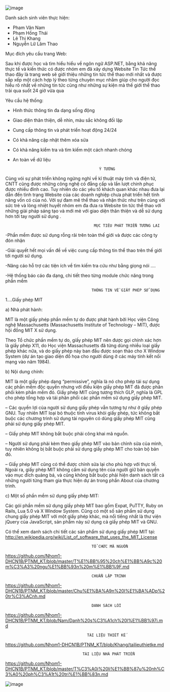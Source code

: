 ![image](https://user-images.githubusercontent.com/27793476/28245231-0e81a016-69b7-11e7-8c41-c0981673d50d.png)

Danh sách sinh viên thực hiện:
   - Pham Văn Nam
   - Phạm Hồng Thái
   - Lê Thị Khang
   - Nguyễn Lữ Lâm Thao

Mục đích yêu cầu trang Web:

  Sau khi được học và tìm hiểu hiểu về ngôn ngữ ASP.NET, bằng khả năng thực tế và kiến thức có được nhóm em đã xây dựng Website Tin Tức thể thao đây là trang web sẽ giới thiệu những tin tức thể thao mới nhất và được sắp xếp một cách hợp lý theo từng chuyên mục nhằm giúp cho người đọc hiểu rõ nhất về những tin tức cũng như những sự kiện mà thế giới thể thao trải qua suốt 24 giờ vừa qua
  
  Yêu cầu hệ thống:
   
 - Hình thức thông tin đa dạng sống động
  
 - Giao diện thân thiện, dễ nhìn, màu sắc không đối lập
  
 - Cung cấp thông tin và phát triển hoạt động 24/24
  
 - Có khả năng cập nhật thêm xóa sửa
  
 - Có khả năng kiểm tra và tìm kiếm một cách nhanh chóng
  
 - An toàn về dữ liệu
 
                                             Ý TƯỞNG
                                             
 Cùng vói sự phát triển không ngừng nghỉ về kĩ thuật máy tính và điện tử, CNTT cũng được những công nghệ có đẳng cấp  và lần lượt chinh phục được nhiều đỉnh cao.  Tuy nhiên  do các yêu tố khách quan khác nhau đưa lại dẫn đến tình trạng Website của các doanh nghiệp chưa phát triển hết tính năng vốn có của nó. Với sự đam mê thể thao và nhận thức như trên cùng với sức trẻ và lòng nhiệt huyết nhóm em đa đưa ra Website tin tức thể thao với những giải pháp sáng tạo và mới mẻ với giao diện thân thiện và dễ sử dụng hơn tới tay người sử dụng .
 
                                           MỤC TIÊU PHÁT TRIỂN TƯƠNG LAI

-Phần mềm được sử dụng rỗng rãi trên toàn thế giới và được các công ty đón nhận

-Giải quyết hết mọi vấn đề về việc cung cấp thông tin thể thao trên thế giới tới người sử dụng.

-Nâng cáo hỗ trợ các tiện ích về tìm kiếm tra cứu như bằng giọng nói ....

-Hệ thống báo cáo đa dạng, chi tiết theo từng module chức năng trong phần mềm

 
                                          THÔNG TIN VỀ GIẤY PHÉP SỬ DỤNG
                                          
1….Giấy phép MIT

a) Nhà phát hành:

   MIT là một giấy phép phần mềm tự do được phát hành bởi Học viện Công nghệ Massachusetts (Massachusetts Institute of Technology – MIT), được hội đồng MIT X sử dụng.
   
   Theo Tổ chức phần mềm tự do, giấy phép MIT nên được gọi chính xác hơn là giấy phép X11, do Học viện Massachusetts đã từng dùng nhiều loại giấy phép khác nữa, và do giấy phép này ban đầu được soạn thảo cho X Window System (dự án tạo giao diện đồ họa cho người dùng ở các máy tính kết nối mạng vào năm 1984).
    
b) Nội dung chính:

   MIT là một giấy phép dạng “permissive”, nghĩa là nó cho phép tái sự dụng các phần mềm độc quyền nhưng với điều kiện giấy phép MIT đã được phân phối kèm phần mềm đó. Giấy phép MIT cũng tương thích GLP, nghĩa là GPL cho phép tổng hợp và tái phân phối các phần mềm sử dụng giấy phép MIT.
   
–  Các quyền lợi của người sử dụng giấy phép vẫn tương tự như ở giấy phép GNU. Tuy nhiên MIT loại bỏ thuộc tính virus khỏi giấy phép, tức không bắt buộc các chương trình sử dụng tài nguyên có dùng giấy phép MIT cũng phải sử dụng giấy phép MIT.

–  Giấy phép MIT không bắt buộc phải công khai mã nguồn.

–  Người sử dụng phải kèm theo giấy phép MIT vào bản chỉnh sửa của mình, tuy nhiên không bị bắt buộc phải sử dụng giấy phép MIT cho toàn bộ bản đó.

–  Giấy phép MIT cũng có thể được chỉnh sửa lại cho phù hợp với thực tế.
Ngoài ra, giấy phép MIT không cấm sử dụng tên của người giữ bản quyền vào mục đích quảng bá, và cũng không bắt buộc phải hiện danh sách tất cả những người từng tham gia thực hiện dự án trong phần About của chương trình.

c) Một số phần mềm sử dụng giấy phép MIT:

   Các gói phần mềm sử dụng giấy phép MIT bao gồm Expat, PuTTY, Ruby on Rails, Lua 5.0 và X Window System.
   Cũng có một số sản phẩm sử dụng chung giấy phép MIT với một giấy phép khác, mà nổi tiếng nhất là thư viện jQuery của JavaScript, sản phẩm này sử dụng cả giấy phép MIT và GNU.
    
Có thể xem danh sách chi tiết các sản phẩm sử dụng giấy phép MIT tại:
http://en.wikipedia.org/wiki/List_of_software_that_uses_the_MIT_License


                                          TỔ CHỨC MÃ NGUỒN
 
 https://github.com/Nhom1-DHCN1B/PTNM_KT/blob/master/T%E1%BB%95%20ch%E1%BB%A9c%20m%C3%A3%20ngu%E1%BB%93n%20m%E1%BB%9F.md
 
                                          CHUẨN LẬP TRÌNH
                                          
 https://github.com/Nhom1-DHCN1B/PTNM_KT/blob/master/Chu%E1%BA%A9n%20l%E1%BA%ADp%20tr%C3%ACnh.md
 
                                          DANH SÁCH LỖI
  https://github.com/Nhom1-DHCN1B/PTNM_KT/blob/Nam/Danh%20s%C3%A1ch%20l%E1%BB%97i.md                                                
                                             
                                        TÀI LIỆU THIẾT KẾ   
                                      
  https://github.com/Nhom1-DHCN1B/PTNM_KT/blob/Khang/tailieuthietke.md
  
                                      TÀI LIỆU NHÀ PHÁT TRIỂN
  https://github.com/Nhom1-DHCN1B/PTNM_KT/blob/master/T%C3%A0i%20li%E1%BB%87u%20nh%C3%A0%20ph%C3%A1t%20tri%E1%BB%83n.md                                    
  
  ![image](https://user-images.githubusercontent.com/27793476/28245234-24c26dd8-69b7-11e7-900e-dd3b4655c6e5.png)


